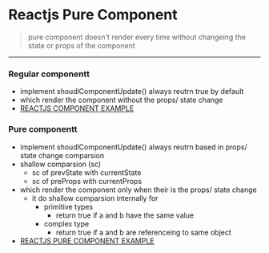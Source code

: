 # Reactjs Pure Component 
> pure component doesn't render every time without changeing the state or props of the component 
---

### Regular componentt 
* implement shoudlComponentUpdate() always reutrn true by default 
* which render the component without the props/ state change 
* [REACTJS COMPONENT EXAMPLE ](https://github.com/adarshkumarsingh83/reactjs/tree/master/APPLICATIONS/react-pure-component)


### Pure componentt 
* implement shoudlComponentUpdate() always reutrn based in props/ state change comparsion
* shallow comparsion (sc)
	* sc of prevState with currentState 
	* sc of preProps with currentProps
* which render the component only when their is the props/ state change 
	*  it do shallow comparsion internally for 
		* primitive types 
			* return true if a and b have the same value 
		* complex type 
			* return true if a and b are referenceing to same object 
* [REACTJS PURE COMPONENT EXAMPLE ](https://github.com/adarshkumarsingh83/reactjs/tree/master/APPLICATIONS/react-pure-component)


